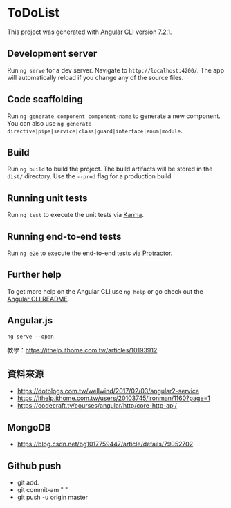 # ToDoList

This project was generated with [Angular CLI](https://github.com/angular/angular-cli) version 7.2.1.

## Development server

Run `ng serve` for a dev server. Navigate to `http://localhost:4200/`. The app will automatically reload if you change any of the source files.

## Code scaffolding

Run `ng generate component component-name` to generate a new component. You can also use `ng generate directive|pipe|service|class|guard|interface|enum|module`.

## Build

Run `ng build` to build the project. The build artifacts will be stored in the `dist/` directory. Use the `--prod` flag for a production build.

## Running unit tests

Run `ng test` to execute the unit tests via [Karma](https://karma-runner.github.io).

## Running end-to-end tests

Run `ng e2e` to execute the end-to-end tests via [Protractor](http://www.protractortest.org/).

## Further help

To get more help on the Angular CLI use `ng help` or go check out the [Angular CLI README](https://github.com/angular/angular-cli/blob/master/README.md).


## Angular.js
```
ng serve --open
```
教學：https://ithelp.ithome.com.tw/articles/10193912

## 資料來源
 - https://dotblogs.com.tw/wellwind/2017/02/03/angular2-service
 - https://ithelp.ithome.com.tw/users/20103745/ironman/1160?page=1
- https://codecraft.tv/courses/angular/http/core-http-api/

## MongoDB
- https://blog.csdn.net/bg1017759447/article/details/79052702

## Github push
- git add.
- git commit-am "  "
- git push -u origin master
